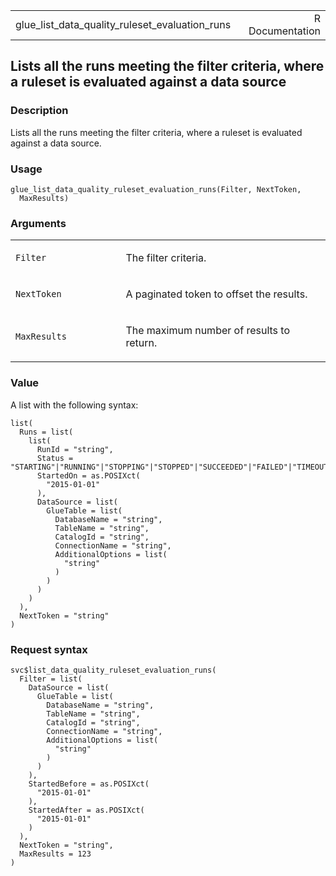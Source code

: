 <table style="width: 100%;">
<tbody>
<tr class="odd">
<td>glue_list_data_quality_ruleset_evaluation_runs</td>
<td style="text-align: right;">R Documentation</td>
</tr>
</tbody>
</table>

## Lists all the runs meeting the filter criteria, where a ruleset is evaluated against a data source

### Description

Lists all the runs meeting the filter criteria, where a ruleset is
evaluated against a data source.

### Usage

    glue_list_data_quality_ruleset_evaluation_runs(Filter, NextToken,
      MaxResults)

### Arguments

<table>
<colgroup>
<col style="width: 35%" />
<col style="width: 65%" />
</colgroup>
<tbody>
<tr class="odd">
<td><code
id="glue_list_data_quality_ruleset_evaluation_runs_:_Filter">Filter</code></td>
<td><p>The filter criteria.</p></td>
</tr>
<tr class="even">
<td><code
id="glue_list_data_quality_ruleset_evaluation_runs_:_NextToken">NextToken</code></td>
<td><p>A paginated token to offset the results.</p></td>
</tr>
<tr class="odd">
<td><code
id="glue_list_data_quality_ruleset_evaluation_runs_:_MaxResults">MaxResults</code></td>
<td><p>The maximum number of results to return.</p></td>
</tr>
</tbody>
</table>

### Value

A list with the following syntax:

    list(
      Runs = list(
        list(
          RunId = "string",
          Status = "STARTING"|"RUNNING"|"STOPPING"|"STOPPED"|"SUCCEEDED"|"FAILED"|"TIMEOUT",
          StartedOn = as.POSIXct(
            "2015-01-01"
          ),
          DataSource = list(
            GlueTable = list(
              DatabaseName = "string",
              TableName = "string",
              CatalogId = "string",
              ConnectionName = "string",
              AdditionalOptions = list(
                "string"
              )
            )
          )
        )
      ),
      NextToken = "string"
    )

### Request syntax

    svc$list_data_quality_ruleset_evaluation_runs(
      Filter = list(
        DataSource = list(
          GlueTable = list(
            DatabaseName = "string",
            TableName = "string",
            CatalogId = "string",
            ConnectionName = "string",
            AdditionalOptions = list(
              "string"
            )
          )
        ),
        StartedBefore = as.POSIXct(
          "2015-01-01"
        ),
        StartedAfter = as.POSIXct(
          "2015-01-01"
        )
      ),
      NextToken = "string",
      MaxResults = 123
    )
